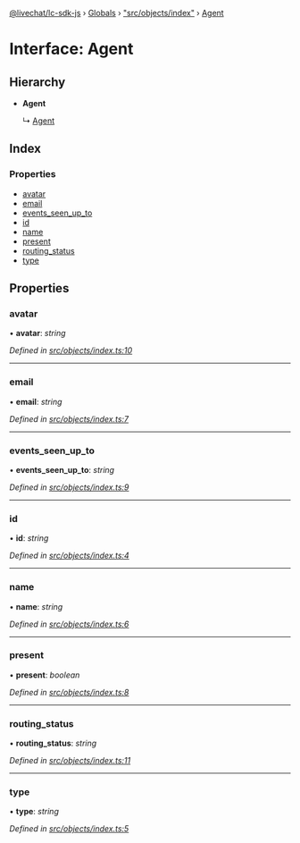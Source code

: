 [@livechat/lc-sdk-js](../README.md) › [Globals](../globals.md) › ["src/objects/index"](../modules/_src_objects_index_.md) › [Agent](_src_objects_index_.agent.md)

# Interface: Agent

## Hierarchy

* **Agent**

  ↳ [Agent](_src_agent_structures_.agent.md)

## Index

### Properties

* [avatar](_src_objects_index_.agent.md#avatar)
* [email](_src_objects_index_.agent.md#email)
* [events_seen_up_to](_src_objects_index_.agent.md#events_seen_up_to)
* [id](_src_objects_index_.agent.md#id)
* [name](_src_objects_index_.agent.md#name)
* [present](_src_objects_index_.agent.md#present)
* [routing_status](_src_objects_index_.agent.md#routing_status)
* [type](_src_objects_index_.agent.md#type)

## Properties

###  avatar

• **avatar**: *string*

*Defined in [src/objects/index.ts:10](https://github.com/livechat/lc-sdk-js/blob/efba8ac/src/objects/index.ts#L10)*

___

###  email

• **email**: *string*

*Defined in [src/objects/index.ts:7](https://github.com/livechat/lc-sdk-js/blob/efba8ac/src/objects/index.ts#L7)*

___

###  events_seen_up_to

• **events_seen_up_to**: *string*

*Defined in [src/objects/index.ts:9](https://github.com/livechat/lc-sdk-js/blob/efba8ac/src/objects/index.ts#L9)*

___

###  id

• **id**: *string*

*Defined in [src/objects/index.ts:4](https://github.com/livechat/lc-sdk-js/blob/efba8ac/src/objects/index.ts#L4)*

___

###  name

• **name**: *string*

*Defined in [src/objects/index.ts:6](https://github.com/livechat/lc-sdk-js/blob/efba8ac/src/objects/index.ts#L6)*

___

###  present

• **present**: *boolean*

*Defined in [src/objects/index.ts:8](https://github.com/livechat/lc-sdk-js/blob/efba8ac/src/objects/index.ts#L8)*

___

###  routing_status

• **routing_status**: *string*

*Defined in [src/objects/index.ts:11](https://github.com/livechat/lc-sdk-js/blob/efba8ac/src/objects/index.ts#L11)*

___

###  type

• **type**: *string*

*Defined in [src/objects/index.ts:5](https://github.com/livechat/lc-sdk-js/blob/efba8ac/src/objects/index.ts#L5)*
